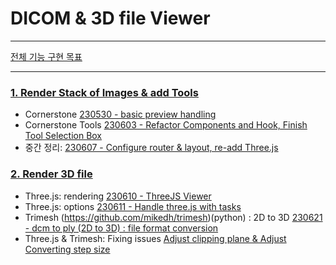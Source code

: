 # DICOM & 3D file Viewer

---

[전체 기능 구현 목표](https://github.com/dusunax/dicom-viewer/wiki/0.-%EA%B8%B0%EB%8A%A5-%EA%B5%AC%ED%98%84-%EB%AA%A9%ED%91%9C)

---

### [1. Render Stack of Images & add Tools](https://github.com/dusunax/dicom-viewer/issues/1)

- Cornerstone [230530 - basic preview handling](https://github.com/dusunax/dicom-viewer/issues/1#issuecomment-1568791938)
- Cornerstone Tools [230603 - Refactor Components and Hook, Finish Tool Selection Box](https://github.com/dusunax/dicom-viewer/issues/2)
- 중간 정리: [230607 - Configure router & layout, re-add Three.js](https://github.com/dusunax/dicom-viewer/issues/4)

### [2. Render 3D file](https://github.com/dusunax/dicom-viewer/issues/5)

- Three.js: rendering [230610 - ThreeJS Viewer](https://github.com/dusunax/dicom-viewer/issues/6)
- Three.js: options [230611 - Handle three.js with tasks](https://github.com/dusunax/dicom-viewer/issues/8)
- Trimesh (https://github.com/mikedh/trimesh)(python) : 2D to 3D [230621 - dcm to ply (2D to 3D) : file format conversion](https://github.com/dusunax/dicom-viewer/issues/10)
- Three.js & Trimesh: Fixing issues [Adjust clipping plane & Adjust Converting step size](https://github.com/dusunax/dicom-and-three-js-viewer/issues/11)
